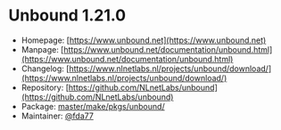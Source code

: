 # Unbound 1.21.0
 - Homepage: [https://www.unbound.net](https://www.unbound.net)
 - Manpage: [https://www.unbound.net/documentation/unbound.html](https://www.unbound.net/documentation/unbound.html)
 - Changelog: [https://www.nlnetlabs.nl/projects/unbound/download/](https://www.nlnetlabs.nl/projects/unbound/download/)
 - Repository: [https://github.com/NLnetLabs/unbound](https://github.com/NLnetLabs/unbound)
 - Package: [master/make/pkgs/unbound/](https://github.com/Freetz-NG/freetz-ng/tree/master/make/pkgs/unbound/)
 - Maintainer: [@fda77](https://github.com/fda77)

